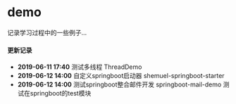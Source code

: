 # demo
记录学习过程中的一些例子...
#### 更新记录
* **2019-06-11 17:40** 测试多线程 ThreadDemo
* **2019-06-12 14:00** 自定义springboot启动器 shemuel-springboot-starter
* **2019-06-12 14:00** 测试springboot整合邮件开发 springboot-mail-demo 测试在springboot的test模块
